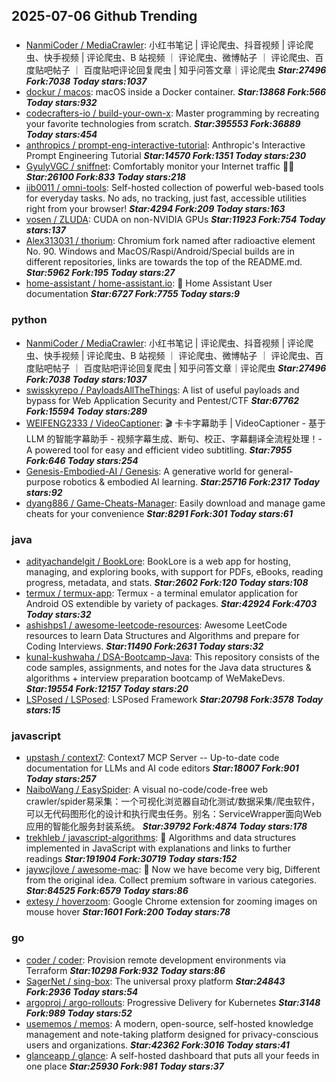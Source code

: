 ## 2025-07-06 Github Trending

### 
* [NanmiCoder / MediaCrawler](https://github.com/NanmiCoder/MediaCrawler): 小红书笔记 | 评论爬虫、抖音视频 | 评论爬虫、快手视频 | 评论爬虫、B 站视频 ｜ 评论爬虫、微博帖子 ｜ 评论爬虫、百度贴吧帖子 ｜ 百度贴吧评论回复爬虫 | 知乎问答文章｜评论爬虫 ***Star:27496 Fork:7038 Today stars:1037***
* [dockur / macos](https://github.com/dockur/macos): macOS inside a Docker container. ***Star:13868 Fork:566 Today stars:932***
* [codecrafters-io / build-your-own-x](https://github.com/codecrafters-io/build-your-own-x): Master programming by recreating your favorite technologies from scratch. ***Star:395553 Fork:36889 Today stars:454***
* [anthropics / prompt-eng-interactive-tutorial](https://github.com/anthropics/prompt-eng-interactive-tutorial): Anthropic's Interactive Prompt Engineering Tutorial ***Star:14570 Fork:1351 Today stars:230***
* [GyulyVGC / sniffnet](https://github.com/GyulyVGC/sniffnet): Comfortably monitor your Internet traffic 🕵️‍♂️ ***Star:26100 Fork:833 Today stars:218***
* [iib0011 / omni-tools](https://github.com/iib0011/omni-tools): Self-hosted collection of powerful web-based tools for everyday tasks. No ads, no tracking, just fast, accessible utilities right from your browser! ***Star:4294 Fork:209 Today stars:163***
* [vosen / ZLUDA](https://github.com/vosen/ZLUDA): CUDA on non-NVIDIA GPUs ***Star:11923 Fork:754 Today stars:137***
* [Alex313031 / thorium](https://github.com/Alex313031/thorium): Chromium fork named after radioactive element No. 90. Windows and MacOS/Raspi/Android/Special builds are in different repositories, links are towards the top of the README.md. ***Star:5962 Fork:195 Today stars:27***
* [home-assistant / home-assistant.io](https://github.com/home-assistant/home-assistant.io): 📘 Home Assistant User documentation ***Star:6727 Fork:7755 Today stars:9***

### python
* [NanmiCoder / MediaCrawler](https://github.com/NanmiCoder/MediaCrawler): 小红书笔记 | 评论爬虫、抖音视频 | 评论爬虫、快手视频 | 评论爬虫、B 站视频 ｜ 评论爬虫、微博帖子 ｜ 评论爬虫、百度贴吧帖子 ｜ 百度贴吧评论回复爬虫 | 知乎问答文章｜评论爬虫 ***Star:27496 Fork:7038 Today stars:1037***
* [swisskyrepo / PayloadsAllTheThings](https://github.com/swisskyrepo/PayloadsAllTheThings): A list of useful payloads and bypass for Web Application Security and Pentest/CTF ***Star:67762 Fork:15594 Today stars:289***
* [WEIFENG2333 / VideoCaptioner](https://github.com/WEIFENG2333/VideoCaptioner): 🎬 卡卡字幕助手 | VideoCaptioner - 基于 LLM 的智能字幕助手 - 视频字幕生成、断句、校正、字幕翻译全流程处理！- A powered tool for easy and efficient video subtitling. ***Star:7955 Fork:646 Today stars:254***
* [Genesis-Embodied-AI / Genesis](https://github.com/Genesis-Embodied-AI/Genesis): A generative world for general-purpose robotics & embodied AI learning. ***Star:25716 Fork:2317 Today stars:92***
* [dyang886 / Game-Cheats-Manager](https://github.com/dyang886/Game-Cheats-Manager): Easily download and manage game cheats for your convenience ***Star:8291 Fork:301 Today stars:61***

### java
* [adityachandelgit / BookLore](https://github.com/adityachandelgit/BookLore): BookLore is a web app for hosting, managing, and exploring books, with support for PDFs, eBooks, reading progress, metadata, and stats. ***Star:2602 Fork:120 Today stars:108***
* [termux / termux-app](https://github.com/termux/termux-app): Termux - a terminal emulator application for Android OS extendible by variety of packages. ***Star:42924 Fork:4703 Today stars:32***
* [ashishps1 / awesome-leetcode-resources](https://github.com/ashishps1/awesome-leetcode-resources): Awesome LeetCode resources to learn Data Structures and Algorithms and prepare for Coding Interviews. ***Star:11490 Fork:2631 Today stars:32***
* [kunal-kushwaha / DSA-Bootcamp-Java](https://github.com/kunal-kushwaha/DSA-Bootcamp-Java): This repository consists of the code samples, assignments, and notes for the Java data structures & algorithms + interview preparation bootcamp of WeMakeDevs. ***Star:19554 Fork:12157 Today stars:20***
* [LSPosed / LSPosed](https://github.com/LSPosed/LSPosed): LSPosed Framework ***Star:20798 Fork:3578 Today stars:15***

### javascript
* [upstash / context7](https://github.com/upstash/context7): Context7 MCP Server -- Up-to-date code documentation for LLMs and AI code editors ***Star:18007 Fork:901 Today stars:257***
* [NaiboWang / EasySpider](https://github.com/NaiboWang/EasySpider): A visual no-code/code-free web crawler/spider易采集：一个可视化浏览器自动化测试/数据采集/爬虫软件，可以无代码图形化的设计和执行爬虫任务。别名：ServiceWrapper面向Web应用的智能化服务封装系统。 ***Star:39792 Fork:4874 Today stars:178***
* [trekhleb / javascript-algorithms](https://github.com/trekhleb/javascript-algorithms): 📝 Algorithms and data structures implemented in JavaScript with explanations and links to further readings ***Star:191904 Fork:30719 Today stars:152***
* [jaywcjlove / awesome-mac](https://github.com/jaywcjlove/awesome-mac):  Now we have become very big, Different from the original idea. Collect premium software in various categories. ***Star:84525 Fork:6579 Today stars:86***
* [extesy / hoverzoom](https://github.com/extesy/hoverzoom): Google Chrome extension for zooming images on mouse hover ***Star:1601 Fork:200 Today stars:78***

### go
* [coder / coder](https://github.com/coder/coder): Provision remote development environments via Terraform ***Star:10298 Fork:932 Today stars:86***
* [SagerNet / sing-box](https://github.com/SagerNet/sing-box): The universal proxy platform ***Star:24843 Fork:2936 Today stars:54***
* [argoproj / argo-rollouts](https://github.com/argoproj/argo-rollouts): Progressive Delivery for Kubernetes ***Star:3148 Fork:989 Today stars:52***
* [usememos / memos](https://github.com/usememos/memos): A modern, open-source, self-hosted knowledge management and note-taking platform designed for privacy-conscious users and organizations. ***Star:42362 Fork:3016 Today stars:41***
* [glanceapp / glance](https://github.com/glanceapp/glance): A self-hosted dashboard that puts all your feeds in one place ***Star:25930 Fork:981 Today stars:37***
